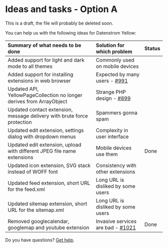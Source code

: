 # Ideas and tasks - Option A

This is a draft, the file will probably be deleted soon.

You can help us with the following ideas for Datenstrom Yellow:

| Summary of what needs to be done | Solution for which problem | Status |
|:---------------------------------|:---------------------------|--------|
| Added support for light and dark mode to all themes                     | Commonly used on mobile devices
| Added support for installing extensions in web browser                  | Expected by many users - [#991](https://github.com/datenstrom/community/discussions/991)
| Updated API, YellowPageCollection no longer derives from ArrayObject    | Strange PHP design - [#899](https://github.com/datenstrom/community/discussions/899)
| Updated contact extension, message delivery with brute force protection | Spammers gonna spam
| Updated edit extension, settings dialog with dropdown menus             | Complexity in user interface
| Updated edit extension, upload with different JPEG file name extensions | Mobile devices use them | Done
| Updated icon extension, SVG stack instead of WOFF font                  | Consistency with other extensions
| Updated feed extension, short URL for the feed.xml                      | Long URL is disliked by some users
| Updated sitemap extension, short URL for the sitemap.xml                | Long URL is disliked by some users
| Removed googlecalendar, googlemap and youtube extension                 | Invasive services are bad - [#1021](https://github.com/datenstrom/community/discussions/1021) | Done

Do you have questions? [Get help](https://datenstrom.se/yellow/help/).
